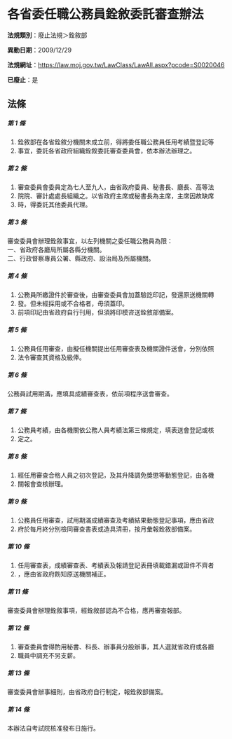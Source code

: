 # 各省委任職公務員銓敘委託審查辦法

**法規類別**：廢止法規＞銓敘部

**異動日期**：2009/12/29  

**法規網址**：https://law.moj.gov.tw/LawClass/LawAll.aspx?pcode=S0020046

**已廢止**：是



## 法條
##### 第 1 條
1. 銓敘部在各省銓敘分機關未成立前，得將委任職公務員任用考績暨登記等
1. 事宜，委託各省政府組織銓敘委託審查委員會，依本辦法辦理之。

##### 第 2 條
1. 審查委員會委員定為七人至九人，由省政府委員、秘書長、廳長、高等法
1. 院院、審計處處長組織之。以省政府主席或秘書長為主席，主席因故缺席
1. 時，得委託其他委員代理。

##### 第 3 條
審查委員會辦理銓敘事宜，以左列機關之委任職公務員為限：  
一、省政府各廳局所屬各縣分機關。  
二、行政督察專員公署、縣政府、設治局及所屬機關。

##### 第 4 條
1. 公務員所繳證件於審查後，由審查委員會加蓋驗訖印記，發還原送機關轉
1. 發。但未經採用或不合格者，毋須蓋印。
1. 前項印記由省政府自行刊用，但須將印模咨送銓敘部備案。

##### 第 5 條
1. 公務員任用審查，由擬任機關提出任用審查表及機關證件送會，分別依照
1. 法令審查其資格及級俸。

##### 第 6 條
公務員試用期滿，應填具成績審查表，依前項程序送會審查。

##### 第 7 條
1. 公務員考績，由各機關依公務人員考績法第三條規定，填表送會登記或核
1. 定之。

##### 第 8 條
1. 經任用審查合格人員之初次登記，及其升降調免獎懲等動態登記，由各機
1. 關報會查核辦理。

##### 第 9 條
1. 公務員任用審查，試用期滿成績審查及考績結果動態登記事項，應由省政
1. 府於每月終分別檢同審查書表或造具清冊，按月彙報銓敘部備案。

##### 第 10 條
1. 任用審查表，成績審查表、考績表及報請登記表冊填載錯漏或證件不齊者
1. ，應由省政府飭知原送機關補正。

##### 第 11 條
審查委員會辦理銓敘事項，經銓敘部認為不合格，應再審查報部。

##### 第 12 條
1. 審查委員會得酌用秘書、科長、辦事員分股辦事，其人選就省政府或各廳
1. 職員中調充不另支薪。

##### 第 13 條
審查委員會辦事細則，由省政府自行制定，報銓敘部備案。

##### 第 14 條
本辦法自考試院核准發布日施行。


